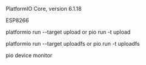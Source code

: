 PlatformIO Core, version 6.1.18

ESP8266

platformio run --target upload
or 
pio run -t upload

platformio run --target uploadfs
or
pio run -t uploadfs

pio device monitor